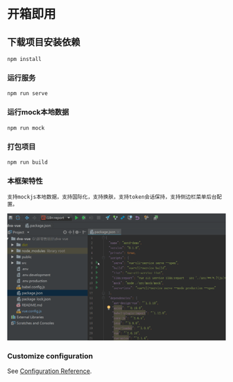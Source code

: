 # 开箱即用

## 下载项目安装依赖
```
npm install
```

### 运行服务
```
npm run serve
```

### 运行mock本地数据
```
npm run mock
```

### 打包项目
```
npm run build
```

### 本框架特性
```
支持mockjs本地数据，支持国际化，支持换肤，支持token会话保持，支持侧边栏菜单后台配置。
```

![Image text](https://github.com/tuibian/vue-antdesign/blob/master/src/assets/demoimg/b.gif)
### Customize configuration
See [Configuration Reference](https://cli.vuejs.org/config/).
